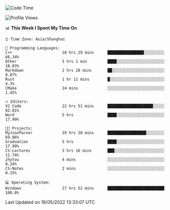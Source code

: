 <!--START_SECTION:waka-->
![Code Time](http://img.shields.io/badge/Code%20Time-31%20hrs%2012%20mins-blue)

![Profile Views](http://img.shields.io/badge/Profile%20Views-81-blue)

📊 **This Week I Spent My Time On** 

```text
⌚︎ Time Zone: Asia/Shanghai

💬 Programming Languages: 
C++                      18 hrs 29 mins      ████████████████░░░░░░░░░   66.34% 
Other                    5 hrs 1 min         ████░░░░░░░░░░░░░░░░░░░░░   18.03% 
Markdown                 2 hrs 28 mins       ██░░░░░░░░░░░░░░░░░░░░░░░   8.87% 
Rust                     1 hr 11 mins        █░░░░░░░░░░░░░░░░░░░░░░░░   4.3% 
CMake                    24 mins             ░░░░░░░░░░░░░░░░░░░░░░░░░   1.45%

🔥 Editors: 
VS Code                  22 hrs 51 mins      ████████████████████░░░░░   82.01% 
Word                     5 hrs               ████░░░░░░░░░░░░░░░░░░░░░   17.99%

🐱‍💻 Projects: 
MyJsonParser             19 hrs 28 mins      █████████████████░░░░░░░░   69.86% 
Graduation               5 hrs               ████░░░░░░░░░░░░░░░░░░░░░   17.99% 
CS-Lectures              3 hrs 16 mins       ███░░░░░░░░░░░░░░░░░░░░░░   11.74% 
zhytou                   4 mins              ░░░░░░░░░░░░░░░░░░░░░░░░░   0.24% 
CS-Notes                 2 mins              ░░░░░░░░░░░░░░░░░░░░░░░░░   0.15%

💻 Operating System: 
Windows                  27 hrs 52 mins      █████████████████████████   100.0%

```


 Last Updated on 18/05/2022 13:33:07 UTC
<!--END_SECTION:waka-->